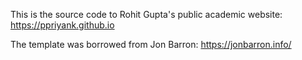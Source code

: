 This is the source code to Rohit Gupta's public academic website: https://ppriyank.github.io


The template was borrowed from Jon Barron: https://jonbarron.info/


